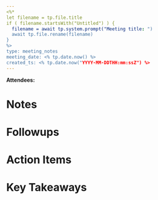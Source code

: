 ```yaml
---
<%*
let filename = tp.file.title
if ( filename.startsWith("Untitled") ) {
  filename = await tp.system.prompt("Meeting title: ")
  await tp.file.rename(filename)
} 
%>
type: meeting_notes
meeting_date: <% tp.date.now() %>
created_ts: <% tp.date.now("YYYY-MM-DDTHH:mm:ssZ") %>
---
```

**Attendees:**

# Notes






# Followups


# Action Items


# Key Takeaways







